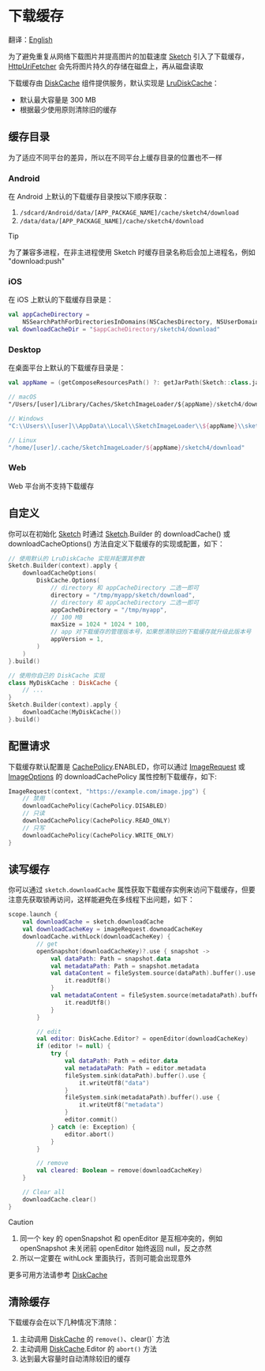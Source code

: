 # 下载缓存

翻译：[English](download_cache.md)

为了避免重复从网络下载图片并提高图片的加载速度 [Sketch] 引入了下载缓存，[HttpUriFetcher]
会先将图片持久的存储在磁盘上，再从磁盘读取

下载缓存由 [DiskCache] 组件提供服务，默认实现是 [LruDiskCache]：

* 默认最大容量是 300 MB
* 根据最少使用原则清除旧的缓存

## 缓存目录

为了适应不同平台的差异，所以在不同平台上缓存目录的位置也不一样

### Android

在 Android 上默认的下载缓存目录按以下顺序获取：

1. `/sdcard/Android/data/[APP_PACKAGE_NAME]/cache/sketch4/download`
2. `/data/data/[APP_PACKAGE_NAME]/cache/sketch4/download`

> [!TIP]
> 为了兼容多进程，在非主进程使用 Sketch 时缓存目录名称后会加上进程名，例如 "download:push"

### iOS

在 iOS 上默认的下载缓存目录是：

```kotlin
val appCacheDirectory =
    NSSearchPathForDirectoriesInDomains(NSCachesDirectory, NSUserDomainMask, true).first() as String
val downloadCacheDir = "$appCacheDirectory/sketch4/download"
```

### Desktop

在桌面平台上默认的下载缓存目录是：

```kotlin
val appName = (getComposeResourcesPath() ?: getJarPath(Sketch::class.java)).md5()

// macOS
"/Users/[user]/Library/Caches/SketchImageLoader/${appName}/sketch4/download"

// Windows
"C:\\Users\\[user]\\AppData\\Local\\SketchImageLoader\\${appName}\\sketch4/download\\Cache"

// Linux
"/home/[user]/.cache/SketchImageLoader/${appName}/sketch4/download"
```

### Web

Web 平台尚不支持下载缓存

## 自定义

你可以在初始化 [Sketch] 时通过 [Sketch].Builder 的 downloadCache() 或 downloadCacheOptions()
方法自定义下载缓存的实现或配置，如下：

```kotlin
// 使用默认的 LruDiskCache 实现并配置其参数
Sketch.Builder(context).apply {
    downloadCacheOptions(
        DiskCache.Options(
            // directory 和 appCacheDirectory 二选一即可
            directory = "/tmp/myapp/sketch/download",
            // directory 和 appCacheDirectory 二选一即可
            appCacheDirectory = "/tmp/myapp",
            // 100 MB
            maxSize = 1024 * 1024 * 100,
            // app 对下载缓存的管理版本号，如果想清除旧的下载缓存就升级此版本号
            appVersion = 1,
        )
    )
}.build()

// 使用你自己的 DiskCache 实现
class MyDiskCache : DiskCache {
    // ...
}
Sketch.Builder(context).apply {
    downloadCache(MyDiskCache())
}.build()
```

## 配置请求

下载缓存默认配置是 [CachePolicy].ENABLED，你可以通过 [ImageRequest] 或 [ImageOptions] 的 downloadCachePolicy
属性控制下载缓存，如下:

```kotlin
ImageRequest(context, "https://example.com/image.jpg") {
    // 禁用
    downloadCachePolicy(CachePolicy.DISABLED)
    // 只读
    downloadCachePolicy(CachePolicy.READ_ONLY)
    // 只写
    downloadCachePolicy(CachePolicy.WRITE_ONLY)
}
```

## 读写缓存

你可以通过 `sketch.downloadCache` 属性获取下载缓存实例来访问下载缓存，但要注意先获取锁再访问，这样能避免在多线程下出问题，如下：

```kotlin
scope.launch {
    val downloadCache = sketch.downloadCache
    val downloadCacheKey = imageRequest.downoadCacheKey
    downloadCache.withLock(downloadCacheKey) {
        // get
        openSnapshot(downloadCacheKey)?.use { snapshot ->
            val dataPath: Path = snapshot.data
            val metadataPath: Path = snapshot.metadata
            val dataContent = fileSystem.source(dataPath).buffer().use {
                it.readUtf8()
            }
            val metadataContent = fileSystem.source(metadataPath).buffer().use {
                it.readUtf8()
            }
        }

        // edit
        val editor: DiskCache.Editor? = openEditor(downloadCacheKey)
        if (editor != null) {
            try {
                val dataPath: Path = editor.data
                val metadataPath: Path = editor.metadata
                fileSystem.sink(dataPath).buffer().use {
                    it.writeUtf8("data")
                }
                fileSystem.sink(metadataPath).buffer().use {
                    it.writeUtf8("metadata")
                }
                editor.commit()
            } catch (e: Exception) {
                editor.abort()
            }
        }

        // remove
        val cleared: Boolean = remove(downloadCacheKey)
    }

    // Clear all
    downloadCache.clear()
}
```

> [!CAUTION]
> 1. 同一个 key 的 openSnapshot 和 openEditor 是互相冲突的，例如 openSnapshot 未关闭前 openEditor
     始终返回 null，反之亦然
> 2. 所以一定要在 withLock 里面执行，否则可能会出现意外

更多可用方法请参考 [DiskCache]

## 清除缓存

下载缓存会在以下几种情况下清除：

1. 主动调用 [DiskCache] 的 `remove()`、clear()` 方法
2. 主动调用 [DiskCache].Editor 的 `abort()` 方法
3. 达到最大容量时自动清除较旧的缓存

[Sketch]: ../../sketch-core/src/commonMain/kotlin/com/github/panpf/sketch/Sketch.common.kt

[DiskCache]: ../../sketch-core/src/commonMain/kotlin/com/github/panpf/sketch/cache/DiskCache.common.kt

[LruDiskCache]: ../../sketch-core/src/commonMain/kotlin/com/github/panpf/sketch/cache/LruDiskCache.kt

[ImageRequest]: ../../sketch-core/src/commonMain/kotlin/com/github/panpf/sketch/request/ImageRequest.common.kt

[ImageOptions]: ../../sketch-core/src/commonMain/kotlin/com/github/panpf/sketch/request/ImageOptions.common.kt

[HttpUriFetcher]: ../../sketch-core/src/commonMain/kotlin/com/github/panpf/sketch/fetch/HttpUriFetcher.kt

[CachePolicy]: ../../sketch-core/src/commonMain/kotlin/com/github/panpf/sketch/cache/CachePolicy.kt
